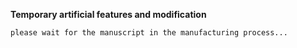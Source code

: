 **Temporary artificial features and modification**

```please wait for the manuscript in the manufacturing process... ```
